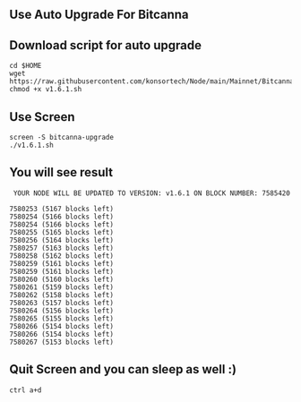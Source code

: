 ## Use Auto Upgrade For Bitcanna

## Download script for auto upgrade
```
cd $HOME
wget https://raw.githubusercontent.com/konsortech/Node/main/Mainnet/Bitcanna/Upgrade/v1.6.0/v1.6.1.sh
chmod +x v1.6.1.sh
```

## Use Screen
```
screen -S bitcanna-upgrade
./v1.6.1.sh
```

## You will see result
```
 YOUR NODE WILL BE UPDATED TO VERSION: v1.6.1 ON BLOCK NUMBER: 7585420

7580253 (5167 blocks left)
7580254 (5166 blocks left)
7580254 (5166 blocks left)
7580255 (5165 blocks left)
7580256 (5164 blocks left)
7580257 (5163 blocks left)
7580258 (5162 blocks left)
7580259 (5161 blocks left)
7580259 (5161 blocks left)
7580260 (5160 blocks left)
7580261 (5159 blocks left)
7580262 (5158 blocks left)
7580263 (5157 blocks left)
7580264 (5156 blocks left)
7580265 (5155 blocks left)
7580266 (5154 blocks left)
7580266 (5154 blocks left)
7580267 (5153 blocks left)
```

## Quit Screen and you can sleep as well :)
```
ctrl a+d
```
